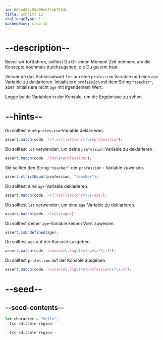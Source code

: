 ```yaml
---
id: 664ed97c55a99e5ffab759dc
title: Schritt 13
challengeType: 1
dashedName: step-13
---
```


# --description--

Bevor wir fortfahren, solltest Du Dir einen Moment Zeit nehmen, um die Konzepte nochmals durchzugehen, die Du gelernt hast.

Verwende das Schlüsselwort `let` um eine `profession` Variable und eine `age` Variable zu deklarieren. Initialisiere `profession` mit dem String `"teacher"`, aber initialisiere nicht `age` mit irgendeinem Wert.

Logge beide Variablen in der Konsole, um die Ergebnisse zu sehen.

# --hints--

Du solltest eine `profession`-Variable deklarieren.

```js
assert.match(code, /(?:var|let|const)\s+profession/);
```

Du solltest `let` verwenden, um deine `profession`-Variable zu deklarieren.

```js
assert.match(code, /let\s+profession/);
```

Sie sollten den String `"teacher"` der `profession` - Variable zuweisen.

```js
assert.strictEqual(profession, "teacher");
```

Du solltest eine `age`-Variable deklarieren.

```js
assert.match(code, /(?:var|let|const)\s+age/);
```

Du solltest `let` verwenden, um eine `age`-Variable zu deklarieren.

```js
assert.match(code, /let\s+age/);
```

Du solltest deiner `age`-Variable keinen Wert zuweisen.

```js
assert.isUndefined(age);
```

Du solltest `age` auf der Konsole ausgeben.

```js
assert.match(code, /console\.log\(\s*age\s*\);?/);
```

Du solltest `profession` auf der Konsole ausgeben.

```js
assert.match(code, /console\.log\(\s*profession\s*\);?/);
```

# --seed--

## --seed-contents--

```js
let character = "Hello";
--fcc-editable-region--

--fcc-editable-region--
```
